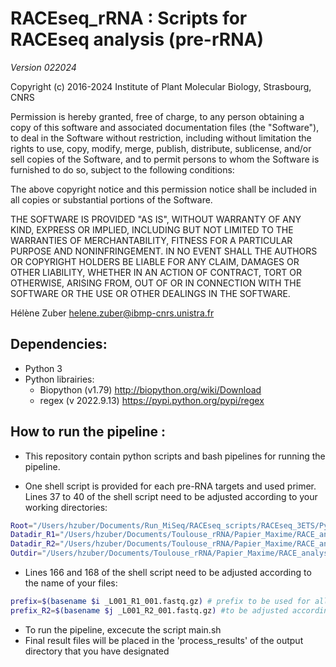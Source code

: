 # RACEseq_rRNA : Scripts for RACEseq analysis (pre-rRNA)
*Version 022024*

Copyright (c) 2016-2024 Institute of Plant Molecular Biology, Strasbourg, CNRS

Permission is hereby granted, free of charge, to any person obtaining a copy
of this software and associated documentation files (the "Software"), to deal
in the Software without restriction, including without limitation the rights
to use, copy, modify, merge, publish, distribute, sublicense, and/or sell
copies of the Software, and to permit persons to whom the Software is
furnished to do so, subject to the following conditions:

The above copyright notice and this permission notice shall be included in
all copies or substantial portions of the Software.

THE SOFTWARE IS PROVIDED "AS IS", WITHOUT WARRANTY OF ANY KIND, EXPRESS OR
IMPLIED, INCLUDING BUT NOT LIMITED TO THE WARRANTIES OF MERCHANTABILITY,
FITNESS FOR A PARTICULAR PURPOSE AND NONINFRINGEMENT. IN NO EVENT SHALL THE
AUTHORS OR COPYRIGHT HOLDERS BE LIABLE FOR ANY CLAIM, DAMAGES OR OTHER
LIABILITY, WHETHER IN AN ACTION OF CONTRACT, TORT OR OTHERWISE, ARISING FROM,
OUT OF OR IN CONNECTION WITH THE SOFTWARE OR THE USE OR OTHER DEALINGS IN
THE SOFTWARE.

Hélène Zuber <helene.zuber@ibmp-cnrs.unistra.fr>


## Dependencies:
*  Python 3
*  Python librairies: 
	- Biopython (v1.79) http://biopython.org/wiki/Download
	- regex (v 2022.9.13) https://pypi.python.org/pypi/regex
		

## How to run the pipeline :
	
- This repository contain python scripts and bash pipelines  for running the pipeline.

- One shell script is provided for each  pre-RNA targets and used primer. Lines 37 to 40 of the shell script need to be adjusted according to your working directories:
	
```bash
Root="/Users/hzuber/Documents/Run_MiSeq/RACEseq_scripts/RACEseq_3ETS/Python3/python_scripts/" # Directory of python scripts
Datadir_R1="/Users/hzuber/Documents/Toulouse_rRNA/Papier_Maxime/RACE_analysis/ETS/NGS267/R1/" #directory with read1 fastq files
Datadir_R2="/Users/hzuber/Documents/Toulouse_rRNA/Papier_Maxime/RACE_analysis/ETS/NGS267/R2/" #directory with read2 fastq files
Outdir="/Users/hzuber/Documents/Toulouse_rRNA/Papier_Maxime/RACE_analysis/ETS/Primer1_inside/Results_NGS267/" #output directory
```

- Lines 166 and 168 of the shell script need to be adjusted according to the name of your files:
```bash
prefix=$(basename $i _L001_R1_001.fastq.gz) # prefix to be used for all output names
prefix_R2=$(basename $j _L001_R2_001.fastq.gz) #to be adjusted according to the name of your fastq file
```

- To run the pipeline, excecute the script main.sh  
- Final result files will be placed in the 'process_results' of the output directory that you have designated


	

		

		

		
		
